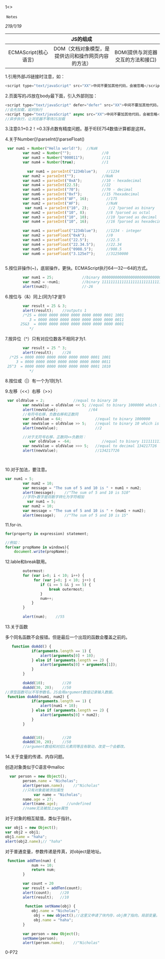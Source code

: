 1<<Professsional JavaScript for Web Devrlopers  >>

​                                                 `Notes`

*219/1/19*

|                      |                      JS的组成                       |                                   |
| :------------------: | :-------------------------------------------------: | :-------------------------------: |
| ECMAScript(核心语言) | DOM（文档对象模型，是提供访问和操作网页内容的方法） | BOM(提供与浏览器交互的方法和接口) |

1.引用外部JS链接时注意，如：

```javascript
<script type="text/javaScript" src="XX">中间不要加其他代码，会被忽略</script>
```

2.页面写的JS放在body最下面，引入外部则加：

```javascript
<script type="text/javaScript" defer="defer" src="XX">中间不要加其他代码，会被忽略</script>
//会先加载，延时执行
<script type="text/javaScript" async src="XX">中间不要加其他代码，会被忽略</script>
//异步执行，让浏览器不等待JS加载
```

3.注意0.1+0.2！=0.3浮点数有精度问题。基于IEEE754数值计算都是这样。

4.关于Number()\parseInt()\parseFloat()

```javascript
 var num1 = Number("Hello world!");  //NaN
        var num2 = Number("");              //0
        var num3 = Number("000011");        //11
        var num4 = Number(true);            //1
        
          var num1 = parseInt("1234blue");    //1234
        var num2 = parseInt("");            //NaN
        var num3 = parseInt("0xA");         //10 - hexadecimal
        var num4 = parseInt(22.5);          //22
        var num5 = parseInt("70");          //70 - decimal
        var num6 = parseInt("0xf");         //15 ?hexadecimal
        var num1 = parseInt("AF", 16);        //175
        var num2 = parseInt("AF");            //NaN
  		 var num1 = parseInt("10", 2);         //2 ?parsed as binary
        var num2 = parseInt("10", 8);         //8 ?parsed as octal
        var num3 = parseInt("10", 10);        //10 ?parsed as decimal
        var num4 = parseInt("10", 16);        //16 ?parsed as hexadecimal
        
        var num1 = parseFloat("1234blue");    //1234 - integer
        var num2 = parseFloat("0xA");         //0
        var num3 = parseFloat("22.5");        //22.5
        var num4 = parseFloat("22.34.5");     //22.34
        var num5 = parseFloat("0908.5");      //908.5
        var num6 = parseFloat("3.125e7");     //31250000
        
```

5.按位非操作(~)，底层操作，更快。ECMAScript执行64—32—64的方式。

```javascript
        var num1 = 25;             //binary 00000000000000000000000000011001
        var num2 = ~num1;          //binary 11111111111111111111111111100110
        alert(num2);               //-26
```

6.按位与（&）同上(同为1才是1)

```javascript
        var result = 25 & 3;
        alert(result);    //outputs 1
        /*25 = 0000 0000 0000 0000 0000 0000 0001 1001
           3 = 0000 0000 0000 0000 0000 0000 0000 0011
       25&3  = 0000 0000 0000 0000 0000 0000 0000 0001    
           */
```

7.按异位（^）只有对应位数各不相同才为1. 

```javascript
        var result = 25 ^ 3;
        alert(result);    //26
  /*25 = 0000 0000 0000 0000 0000 0000 0001 1001
     3 = 0000 0000 0000 0000 0000 0000 0000 0011
 25^3  = 0000 0000 0000 0000 0000 0000 0001 1010    
           */
```

8.按位或（|）有一个为1则为1.

9.左移（<<）右移（>>）

```javascript
 var oldValue = 2;             //equal to binary 10
        var newValue = oldValue << 5; //equal to binary 1000000 which is decimal 64
        alert(newValue);              //64
        //有符号右移，负数右移和正数同
        var oldValue = 64;               //equal to binary 1000000
        var newValue = oldValue >> 5;    //equal to binary 10 which is decimal 2
        alert(newValue);                 //2

        //对于无符号右移，正数同>>负数则：
           var oldValue = -64;              //equal to binary 11111111111111111111111111000000
        var newValue = oldValue >>> 5;   //equal to decimal 134217726
        alert(newValue);                 //134217726

        
```

10.对于加法，要注意。

```javascript
var num1 = 5;
        var num2 = 10;
        var message = "The sum of 5 and 10 is " + num1 + num2;
        alert(message);    //"The sum of 5 and 10 is 510"
        //字符+数字是将数字转化为字符相加
          var num1 = 5;
        var num2 = 10;
        var message = "The sum of 5 and 10 is " + (num1 + num2);
        alert(message);    //"The sum of 5 and 10 is 15"

```

11.for-in.

```javascript
for(property in expression) statement;

//例如：
for(var propName in windows){
    document.write(propName);
```

12.lable和break联用。

```javascript
        outermost:
        for (var i=0; i < 10; i++) {
             for (var j=0; j < 10; j++) {
                if (i == 5 && j == 5) {
                    break outermost;
                }
                num++;
            }
        }
        
        alert(num);    //55

```

13.关于函数

多个同名函数不会报错。但是最后一个出现的函数会覆盖之前的。

```javascript
   function doAdd() {
            if(arguments.length == 1) {
                alert(arguments[0] + 10);
            } else if (arguments.length == 2) {
                alert(arguments[0] + arguments[1]);
            }
        }
        
        doAdd(10);        //20
        doAdd(30, 20);    //50
//原型函数可以不写参数名，JS会用argument数组记录输入数据。
 function doAdd(num1, num2) {
            if(arguments.length == 1) {
                alert(num1 + 10);
            } else if (arguments.length == 2) {
                alert(arguments[0] + num2);
            }
        }

        
        doAdd(10);        //20
        doAdd(30, 20);    //50
        //argument数组和对应1元素同等且有联动，改变一个会都改。
```



14.关于变量的传递、内存问题。

创造对象类似于C语言中malloc

```javascript
  var person = new Object();
        person.name = "Nicholas";
        alert(person.name);    //"Nicholas"
        //只有对象能被添加属性
             var name = "Nicholas";
        name.age = 27;
        alert(name.age);    //undefined
        //name无法被加上age属性
```

对于对象的相互赋值，类似于指针。

```javascript
var obj1 = new Object();
var obj2 = obj1;
obj1.name = "haha";
alert(obj2.name);// "haha"
```

对于普通变量，参数传递是传真，对object是地址。

```javascript
 function addTen(num) {
            num += 10;
            return num;
        }
        
        var count = 20
        var result = addTen(count);
        alert(count);    //20
        alert(result);   //10
        
         function setName(obj) {
            obj.name = "Nicholas";
             obj = new object();//这里又申请了块内存，obj换了指向。局部变量。
             obj.name = "haha";
        }
        
        var person = new Object();
        setName(person);
        alert(person.name);    //"Nicholas"
```

0-P72